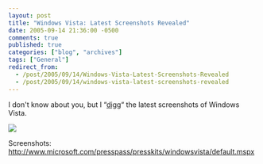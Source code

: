 ```yaml
---
layout: post
title: "Windows Vista: Latest Screenshots Revealed"
date: 2005-09-14 21:36:00 -0500
comments: true
published: true
categories: ["blog", "archives"]
tags: ["General"]
redirect_from: 
  - /post/2005/09/14/Windows-Vista-Latest-Screenshots-Revealed
  - /post/2005/09/14/windows-vista-latest-screenshots-revealed
---
```

<!-- more -->
<P>I don't know about you, but I “<A href="http://digg.com/software/Windows_Vista_pre_Beta2_Screenshots" target=_new>digg</A>“ the latest screenshots of Windows Vista.</P>
<P><IMG src="http://www.microsoft.com/presspass/presskits/windowsvista/images/image004_low.jpg" border=0></P>
<P>Screenshots: <A href="http://www.microsoft.com/presspass/presskits/windowsvista/default.mspx">http://www.microsoft.com/presspass/presskits/windowsvista/default.mspx</A></P>
